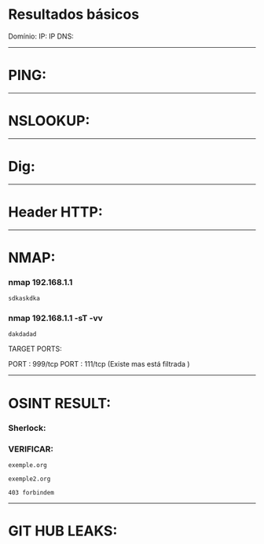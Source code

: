 # Resultados básicos

Domínio: 
IP: 
IP DNS: 

---
# PING: 

---
# NSLOOKUP:

---
# Dig:

---
# Header HTTP:

---
# NMAP:

### nmap 192.168.1.1

```
sdkaskdka
```
### nmap 192.168.1.1 -sT -vv

```
dakdadad
```

TARGET PORTS:

PORT : 999/tcp 
PORT : 111/tcp (Existe mas está filtrada )

---
# OSINT RESULT: 

### Sherlock:


### VERIFICAR:
```
exemple.org
```

```
exemple2.org

403 forbindem
```

---
# GIT HUB LEAKS:  

